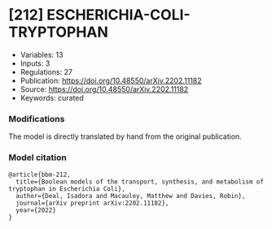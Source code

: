 # \[212\] ESCHERICHIA-COLI-TRYPTOPHAN

 - Variables: 13
 - Inputs: 3
 - Regulations: 27
 - Publication: https://doi.org/10.48550/arXiv.2202.11182
 - Source: https://doi.org/10.48550/arXiv.2202.11182
 - Keywords: curated


### Modifications

The model is directly translated by hand from the original publication.

### Model citation

```
@article{bbm-212,
  title={Boolean models of the transport, synthesis, and metabolism of tryptophan in Escherichia Coli},
  author={Deal, Isadora and Macauley, Matthew and Davies, Robin},
  journal={arXiv preprint arXiv:2202.11182},
  year={2022}
}

```

